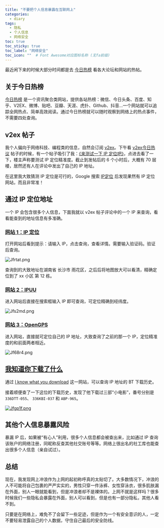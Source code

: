 ```yaml
---
title: "不要把个人信息暴露在互联网上"
categories:
  - diary
tags:
  - 隐私
  - 个人信息
  - 网络安全
toc: true
toc_sticky: true
toc_label: "网络安全"
toc_icon: ""  # Font Awesome对应图标名称 (无fa前缀)	
---
```

最近闲下来的时候大部分时间都是去 [今日热榜](https://tophub.today/) 看各大论坛和网站的热帖。

## 关于今日热榜
[今日热榜](https://tophub.today/) 是一个资讯聚合类网站，提供各站热榜：微信、今日头条、百度、知乎、V2EX、微博、贴吧、豆瓣、天涯、虎扑、Github、抖音...一个网站就可以追踪全网热点、简单高效阅读。通过今日热榜就可以随时观察到网络上的热点事件，不需要四处查询。

## v2ex 帖子
我个人偏向于网络科技、编程类的信息，自然会订阅 [v2ex](https://www.v2ex.com/)。下午看 [v2ex今日热议](https://tophub.today/n/wWmoORe4EO) 帖子的时候，有一个帖子吸引了我：[《来测试一下 IP 定位吧》](https://www.v2ex.com/t/666486)，点进去看了一下，楼主声称要测试 IP 定位精准度。截止到发帖后的 6 个小时后，大概有 70 层楼，居然还有人在评论中发出了自己的 IP 地址。

在这里我大致猜测 IP 定位是可行的，Google 搜索 [IP定位](https://www.google.com/search?q=IP%E5%AE%9A%E4%BD%8D) 后发现果然有 IP 定位网站，而且非常准！

## 通过 IP 定位地址
一个 IP 会包含很多个人信息，下面我就以 v2ex 帖子评论中的一个 IP 来查询，看看能查到的地址信息有多准确。

### [网站 1：IP 定位](https://www.chaipip.com/)
打开网站后看到提示：请输入 IP，点击查询，查看详情。需要输入验证码。验证后查询。

![Jfrtat.png](https://s1.ax1x.com/2020/04/27/Jfrtat.png)

查询到的大致地址在湖南省 长沙市 雨花区，之后后将地图放大可以看清，精确定位到了 xx 小区 第 12 栋。

### [网站 2：IPUU](https://www.ipplus360.com/ip/)
进入网站后直接在搜索框输入 IP 即可查询，可定位精确到经纬度。

![Jfs2md.png](https://s1.ax1x.com/2020/04/27/Jfs2md.png)

### [网站 3：OpenGPS](https://www.opengps.cn/Data/IP/LocHighAcc.aspx)
进入网站，直接就可定位自己的 IP 地址，大致查询了之前的那一个 IP，定位精准度的和前面两者相近。

![Jf68r4.png](https://s1.ax1x.com/2020/04/27/Jf68r4.png)

## [我知道你下载了什么](https://iknowwhatyoudownload.com/)
通过 [I know what you download](https://iknowwhatyoudownload.com/) 这一网站，可以查询 IP 地址的 BT 下载历史。

接着顺便查了一下这位的下载历史，发现了他下载过三部“小电影”，番号分别是 `336DTT-055`、	`336KBI-037` 和 `ABP-965`。

[![Jfgp1f.png](https://s1.ax1x.com/2020/04/27/Jfgp1f.png)](https://imgchr.com/i/Jfgp1f)

## 其他个人信息暴露风险
暴漏 IP 后，如果被“有心人”利用，很多个人信息都会被查出来，比如通过 IP 查询该账户的网络注册，同昵称反查其他社交账号等等。网络上很出名的社工库也能查出很多个人信息（亲自试过）。

## 总结
现在，我发现网上冲浪作为上网的起初称呼真的太贴切了。大多数情况下，冲浪的人不可能将自己包裹的严严实实的，男性只穿一件泳裤、女性穿泳衣，很多肌肤漏在外面，别人一眼就能看到，但是冲浪者却不是裸体的。上网不就是这样吗？很多时候我们一些隐私会暴露在外面，别人可以看到，但是也有一部分隐私，其他人看不到。

只要是在网络上，难免不了会留下一些足迹，但是作为一个有安全意识的人，一定不要轻易泄露自己的个人数据，守住自己最后的安全防线。
